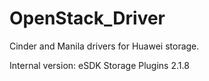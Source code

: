 # OpenStack_Driver
Cinder and Manila drivers for Huawei storage.

Internal version: eSDK Storage Plugins 2.1.8
